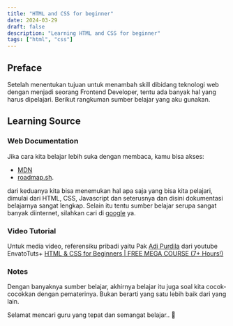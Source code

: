 ```yaml
---
title: "HTML and CSS for beginner"
date: 2024-03-29
draft: false
description: "Learning HTML and CSS for beginner"
tags: ["html", "css"]
---
```


## Preface

Setelah menentukan tujuan untuk menambah skill dibidang teknologi web dengan menjadi seorang Frontend Developer, tentu ada banyak hal yang harus dipelajari. Berikut rangkuman sumber belajar yang aku gunakan.

## Learning Source

### Web Documentation

Jika cara kita belajar lebih suka dengan membaca, kamu bisa akses:

- [MDN](https://developer.mozilla.org/en-US/docs/Learn "Mozilla Developer Network")
- [roadmap.sh](https://roadmap.sh/frontend "frontend developer").

dari keduanya kita bisa menemukan hal apa saja yang bisa kita pelajari, dimulai dari HTML, CSS, Javascript dan seterusnya dan disini dokumentasi belajarnya sangat lengkap. Selain itu tentu sumber belajar serupa sangat banyak diinternet, silahkan cari di [google](https://www.google.com/search?q=learn+html+css&sca_esv=abe270d53af57e7a&sxsrf=ACQVn08oQeM6BDquDyeAxoYkAlt2CvhB2g%3A1711693285368&ei=5V0GZpT4Fab2seMP6-iI-Ag&ved=0ahUKEwjU_vOx6piFAxUme2wGHWs0Ao8Q4dUDCBA&uact=5&oq=learn+html+css&gs_lp=Egxnd3Mtd2l6LXNlcnAiDmxlYXJuIGh0bWwgY3NzMgoQABiABBiKBRhDMgUQABiABDIFEAAYgAQyBRAAGIAEMgUQABiABDIFEAAYgAQyBRAAGIAEMgUQABiABDIFEAAYgAQyBRAAGIAESL4bUKUDWKQXcAF4AZABAZgBjAKgAcEQqgEFNy40LjS4AQPIAQD4AQGYAgygAvYJwgIKEAAYRxjWBBiwA8ICDRAAGIAEGIoFGEMYsAPCAg4QABjkAhjWBBiwA9gBAcICGRAuGIAEGIoFGEMYxwEY0QMYyAMYsAPYAQLCAgYQABgWGB7CAgsQABiABBiKBRiGA5gDAIgGAZAGEboGBggBEAEYCboGBggCEAEYCJIHAzguNKAHtmk&sclient=gws-wiz-serp "learn html css") ya.

### Video Tutorial

Untuk media video, referensiku pribadi yaitu Pak
[Adi Purdila](https://tutsplus.com/authors/adi-purdila)
dari youtube EnvatoTuts+
[HTML & CSS for Beginners | FREE MEGA COURSE (7+ Hours!)](https://www.youtube.com/watch?v=iG2jotQo9NI&t=3625s)

### Notes

Dengan banyaknya sumber belajar, akhirnya belajar itu juga soal kita cocok-cocokkan dengan pematerinya. Bukan berarti yang satu lebih baik dari yang lain.

Selamat mencari guru yang tepat dan semangat belajar.. 🚀
